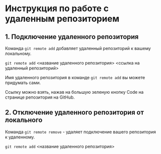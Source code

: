 # Инструкция по работе с удаленным репозиторием
## 1. Подключение удаленного репозитория
Команда `git remote add` добавляет удаленный репозиторий к вашему локальному. 

`git remote add` <название удаленного репозитория> <ссылка на удаленный репозиторий>
 
 Имя удаленного репозитория в команде `git remote add` вы можете придумать сами. 

 Ссылку можно взять, нажав на большую зеленую кнопку Code на странице репозитория на GitHub.
 ## 2. Отключение удаленного репозитория от локального
Команда `git remote remove` - удаляет подключение вашего репозитория к удаленному. 

`git remote add` <название удаленного репозитория> 
 